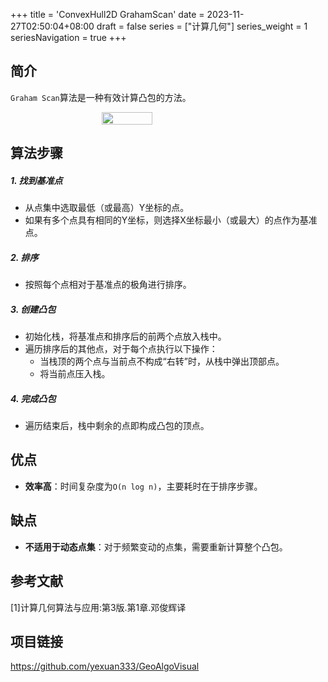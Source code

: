 +++
title = 'ConvexHull2D GrahamScan'
date = 2023-11-27T02:50:04+08:00
draft = false
series = ["计算几何"]
series_weight = 1
seriesNavigation = true
+++
## 简介
`Graham Scan`算法是一种有效计算凸包的方法。
  <div style="display: flex; justify-content: center;">
  <image src="/Geometry/GrahamScan.gif"  style="width: 40%; height: auto; margin-right: 10px;">
  </div>

## 算法步骤

##### 1. 找到基准点
- 从点集中选取最低（或最高）Y坐标的点。
- 如果有多个点具有相同的Y坐标，则选择X坐标最小（或最大）的点作为基准点。

##### 2. 排序
- 按照每个点相对于基准点的极角进行排序。

##### 3. 创建凸包
- 初始化栈，将基准点和排序后的前两个点放入栈中。
- 遍历排序后的其他点，对于每个点执行以下操作：
  - 当栈顶的两个点与当前点不构成“右转”时，从栈中弹出顶部点。
  - 将当前点压入栈。

##### 4. 完成凸包
- 遍历结束后，栈中剩余的点即构成凸包的顶点。

## 优点
- **效率高**：时间复杂度为`O(n log n)`，主要耗时在于排序步骤。

## 缺点
- **不适用于动态点集**：对于频繁变动的点集，需要重新计算整个凸包。

## 参考文献
[1]计算几何算法与应用:第3版.第1章.邓俊辉译
## 项目链接
https://github.com/yexuan333/GeoAlgoVisual